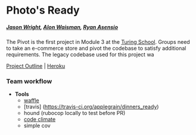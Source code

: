 # Photo's Ready 

##### [Jason Wright](https://github.com/noobjey), [Alon Waisman](https://github.com/mowalon), [Ryan Asensio](https://github.com/rasensio1)

The Pivot is the first project in Module 3 at the [Turing School](http://turing.io). Groups need to 
take an e-commerce store and pivot the codebase to satisfy additional requirements. The legacy codebase used for this project wa


[Project Outline](https://github.com/turingschool/lesson_plans/blob/master/ruby_03-professional_rails_applications/the_pivot.md) | [Heroku](#)


### Team workflow 
- **Tools** 
  - [waffle](https://waffle.io/applegrain/dinners_ready) 
  - [travis]  (https://travis-ci.org/applegrain/dinners_ready)
  - hound (rubocop locally to test before PR)
  - [code climate](https://codeclimate.com/github/applegrain/dinners_ready) 
  - simple cov 
